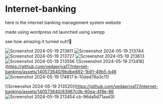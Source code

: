 # Internet-banking
here is the internet banking management system website

made using wordpress nd launched using xampp

see how amazing it turned out!!👀

![Screenshot 2024-05-19 213811](https://github.com/vedapriya17/Internet-banking/assets/140573640/fe3963a8-5b3e-4bb6-be0f-2b2f13b761f4)
![Screenshot 2024-05-19 213744](https://github.com/vedapriya17/Internet-banking/assets/140573640/ba5ae195-58d5-4f4a-b66f-abd747c4f23f)
![Screenshot 2024-05-19 213727](https://github.com/vedapriya17/Internet-banking/assets/140573640/c78ada39-bfe5-46df-8c59-ed3b258a8b62)
![Screenshot 2024-05-19 213613](https://github.com/vedapriya17/Internet-banking/assets/140573640/133a3738-2223-4783-98ae-11e640a64333)
![Screenshot 2024-05-19 213556](https://github.com/vedapriya17/Internet-banking/assets/140573640/15930ce1-90eb-4596-97d2-41789c62a519)
![Screenshot 2024-05-19 213418](https://github.com/vedapriya17/Internet-banking/assets/140573640/9bdbe892-1b91-49b5-b46
![Screenshot 2024-05-19 174817](https://github.com/vedapriya17/Internet-banking/assets/140573640/aed50728-1452-4f4d-b176-210f17f681c5)
b-10ded76a3c11)

![Screenshot 2024-05-19 213520](https://github.com/vedapriya17/Internet-banking/assets/140573640/83967c0b-60ea-4f8e-86
![Screenshot 2024-05-19 213454](https://github.com/vedapriya17/Internet-banking/assets/140573640/c38ccb4e-c435-4b2e-869f-daaa50222c8b)
cb-96da5d71aad3)

